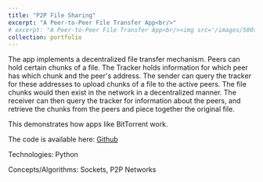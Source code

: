 ```yaml
---
title: "P2P File Sharing"
excerpt: "A Peer-to-Peer File Transfer App<br/>"
# excerpt: "A Peer-to-Peer File Transfer App<br/><img src='/images/500x300.png'>"
collection: portfolio
---
```


The app implements a decentralized file transfer mechanism.
Peers can hold certain chunks of a file.
The Tracker holds information for which peer has which chunk and the peer's address.
The sender can query the tracker for these addresses to upload chunks of a file to the active peers.
The file chunks would then exist in the network in a decentralized manner.
The receiver can then query the tracker for information about the peers, and retrieve the chunks from the peers and piece together the original file.

This demonstrates how apps like BitTorrent work.


The code is available here: [Github](https://github.com/AshirRashid/p2p-file-tracker)


Technologies: Python

Concepts/Algorithms: Sockets, P2P Networks

